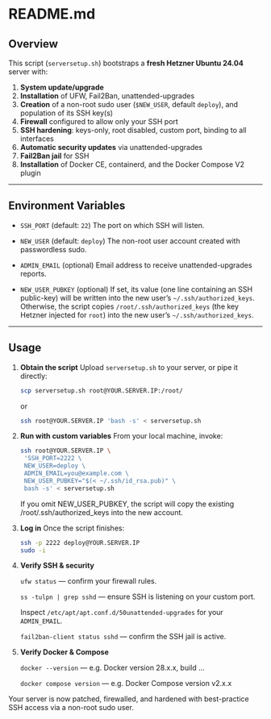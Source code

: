 # README.md

## Overview

This script (`serversetup.sh`) bootstraps a **fresh Hetzner Ubuntu 24.04** server with:

1. **System update/upgrade**
2. **Installation** of UFW, Fail2Ban, unattended-upgrades
3. **Creation** of a non-root sudo user (`$NEW_USER`, default `deploy`), and population of its SSH key(s)
4. **Firewall** configured to allow only your SSH port
5. **SSH hardening**: keys-only, root disabled, custom port, binding to all interfaces
6. **Automatic security updates** via unattended-upgrades
7. **Fail2Ban jail** for SSH
8. **Installation** of Docker CE, containerd, and the Docker Compose V2 plugin  

---

## Environment Variables

* `SSH_PORT` (default: `22`)
  The port on which SSH will listen.

* `NEW_USER` (default: `deploy`)
  The non-root user account created with passwordless sudo.

* `ADMIN_EMAIL` (optional)
  Email address to receive unattended-upgrades reports.

* `NEW_USER_PUBKEY` (optional)
  If set, its value (one line containing an SSH public-key) will be written into the new user’s `~/.ssh/authorized_keys`.
  Otherwise, the script copies `/root/.ssh/authorized_keys` (the key Hetzner injected for `root`) into the new user’s `~/.ssh/authorized_keys`.

---

## Usage

1. **Obtain the script**
   Upload `serversetup.sh` to your server, or pipe it directly:

   ```bash
   scp serversetup.sh root@YOUR.SERVER.IP:/root/
   ```
   or
   ```bash
   ssh root@YOUR.SERVER.IP 'bash -s' < serversetup.sh
   ```
2. **Run with custom variables**
   From your local machine, invoke:
   ```bash
   ssh root@YOUR.SERVER.IP \
    'SSH_PORT=2222 \
    NEW_USER=deploy \
    ADMIN_EMAIL=you@example.com \
    NEW_USER_PUBKEY="$(< ~/.ssh/id_rsa.pub)" \
    bash -s' < serversetup.sh
   ```
   If you omit NEW_USER_PUBKEY, the script will copy the existing /root/.ssh/authorized_keys into the new account.
3. **Log in**
   Once the script finishes:
   ```bash
   ssh -p 2222 deploy@YOUR.SERVER.IP
   sudo -i
   ```
4. **Verify SSH & security**

   ```ufw status``` — confirm your firewall rules.

   ```ss -tulpn | grep sshd``` — ensure SSH is listening on your custom port.

   Inspect ```/etc/apt/apt.conf.d/50unattended-upgrades``` for your ```ADMIN_EMAIL```.

   ```fail2ban-client status sshd``` — confirm the SSH jail is active.

5. **Verify Docker & Compose**

   ```docker --version``` — e.g. Docker version 28.x.x, build ...

   ```docker compose version``` — e.g. Docker Compose version v2.x.x

Your server is now patched, firewalled, and hardened with best-practice SSH access via a non-root sudo user.